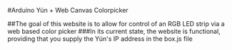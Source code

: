#Arduino Yún + Web Canvas Colorpicker

##The goal of this website is to allow for control of an RGB LED strip via a web based color picker
###In its current state, the website is functional, providing that you supply the Yún's IP address in the box.js file
